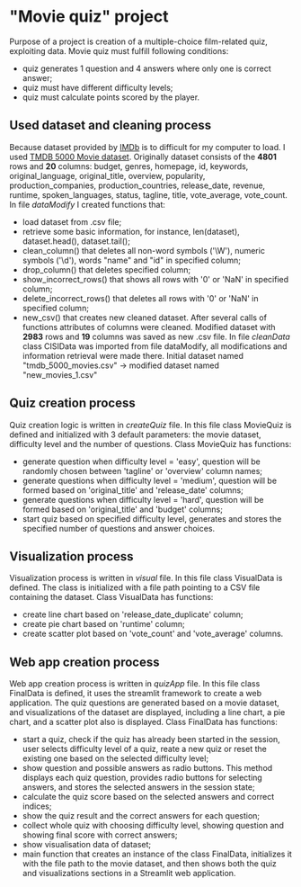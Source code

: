 # "Movie quiz" project
Purpose of a project is creation of a multiple-choice film-related quiz, exploiting data. 
Movie quiz must fulfill following conditions:
 - quiz generates 1 question and 4 answers where only one is correct answer;
 - quiz must have different difficulty levels;
 - quiz must calculate points scored by the player.

## Used dataset and cleaning process
Because dataset provided by [IMDb](https://www.imdb.com/) is to difficult for my computer to load. I used [TMDB 5000 Movie dataset](https://www.kaggle.com/datasets/tmdb/tmdb-movie-metadata).
Originally dataset consists of the **4801** rows and **20** columns: budget, genres, homepage, id, keywords, original_language, original_title, overview, popularity, production_companies, production_countries, release_date, revenue, runtime, spoken_languages, status, tagline, title, vote_average, vote_count.
In file *dataModify* I created functions that:
 - load dataset from .csv file;
 - retrieve some basic information, for instance, len(dataset), dataset.head(), dataset.tail();
 - clean_column() that deletes all non-word symbols ('\W'), numeric symbols ('\d'), words "name" and "id" in specified column;
 - drop_column() that deletes specified column;
 - show_incorrect_rows() that shows all rows with '0' or 'NaN' in specified column;
 -  delete_incorrect_rows() that deletes all rows with '0' or 'NaN' in specified column;
 - new_csv() that creates new cleaned dataset.
After several calls of functions attributes of columns were cleaned. Modified dataset with **2983** rows and **19** columns was saved as new .csv file.
In file *cleanData* class CISIData was imported from file dataModify, all modifications and information retrieval were made there.
Initial dataset named "tmdb_5000_movies.csv" -> modified dataset named "new_movies_1.csv"

## Quiz creation process
Quiz creation logic is written in *createQuiz* file.
In this file class MovieQuiz is defined and initialized with 3 default parameters: the movie dataset, difficulty level and the number of questions.
Class MovieQuiz has functions:
 - generate question when difficulty level = 'easy', question will be randomly chosen between 'tagline' or 'overview' column names;
 - generate questions when difficulty level = 'medium', question will be formed based on 'original_title' and 'release_date' columns;
 - generate questions when difficulty level = 'hard', question will be formed based on 'original_title' and 'budget' columns;
 - start quiz based on specified difficulty level, generates and stores the specified number of questions and answer choices.

## Visualization process
Visualization process is written in *visual* file. In this file class VisualData is defined. The class is initialized with a file path pointing to a CSV file containing the dataset. Class VisualData has functions:
 - create line chart based on 'release_date_duplicate' column;
 - create pie chart based on 'runtime' column;
 - create scatter plot based on 'vote_count' and 'vote_average' columns.
 
## Web app creation process
Web app creation process is written in *quizApp* file. In this file class FinalData is defined, it uses the streamlit framework to create a web application. The quiz questions are generated based on a movie dataset, and visualizations of the dataset are displayed, including a line chart, a pie chart, and a scatter plot also is displayed. Class FinalData has functions:
 - start a quiz, check if the quiz has already been started in the session, user selects difficulty level of a quiz, reate a new quiz or reset the existing one based on the selected difficulty level;
 - show question and possible answers as radio buttons. This method displays each quiz question, provides radio buttons for selecting answers, and stores the selected answers in the session state;
 - calculate the quiz score based on the selected answers and correct indices;
 - show the quiz result and the correct answers for each question;
 - collect whole quiz with choosing difficulty level, showing question and showing final score with correct answers;
 - show visualisation data of dataset;
 - main function that creates an instance of the class FinalData, initializes it with the file path to the movie dataset, and then shows both the quiz and visualizations sections in a Streamlit web application.